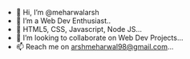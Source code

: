 - 👋 Hi, I’m @meharwalarsh
- 👀 I’m a Web Dev Enthusiast..
- 🌱 HTML5, CSS, Javascript, Node JS...
- 💞️ I’m looking to collaborate on Web Dev Projects...
- 📫 Reach me on arshmeharwal98@gmail.com...

<!---
meharwalarsh/meharwalarsh is a ✨ special ✨ repository because its `README.md` (this file) appears on your GitHub profile.
You can click the Preview link to take a look at your changes.
--->
